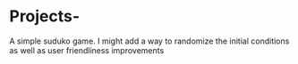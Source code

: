 # Projects-

A simple suduko game. I might add a way to randomize the initial conditions as well as user friendliness improvements
